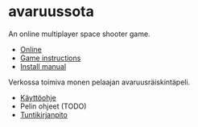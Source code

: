 # avaruussota
An online multiplayer space shooter game.

* [Online](https://avaruussota.herokuapp.com)
* [Game instructions](https://github.com/hisahi/avaruussota/blob/master/doc/game.md)
* [Install manual](https://github.com/hisahi/avaruussota/blob/master/doc/install.md)

Verkossa toimiva monen pelaajan avaruusräiskintäpeli.

* [Käyttöohje](https://github.com/hisahi/avaruussota/blob/master/doc/ohje.md)
* Pelin ohjeet (TODO)
* [Tuntikirjanpito](https://github.com/hisahi/avaruussota/blob/master/doc/tuntikirjanpito.md)
